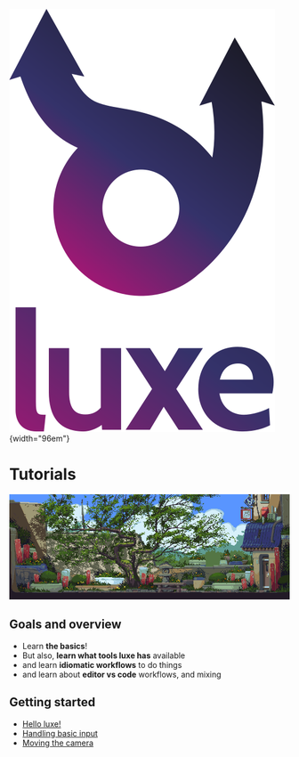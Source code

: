 ![](../images/luxe-dark.svg){width="96em"}

# Tutorials
![](../images/tutorial/intro/tutorial.png)

## Goals and overview

- Learn **the basics**!
- But also, **learn what tools luxe has** available
- and learn **idiomatic workflows** to do things
- and learn about **editor vs code** workflows, and mixing

## Getting started

- [Hello luxe!](../hello/)
- [Handling basic input](../draw-and-input/)
- [Moving the camera](../camera/)
